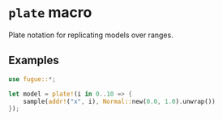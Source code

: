 # `plate` macro

Plate notation for replicating models over ranges.

## Examples

```rust
use fugue::*;

let model = plate!(i in 0..10 => {
    sample(addr!("x", i), Normal::new(0.0, 1.0).unwrap())
});
```
